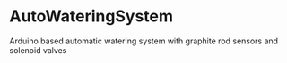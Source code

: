 # AutoWateringSystem
Arduino based automatic watering system with graphite rod sensors and solenoid valves
